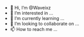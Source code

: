 - 👋 Hi, I’m @Waveixz
- 👀 I’m interested in ...
- 🌱 I’m currently learning ...
- 💞️ I’m looking to collaborate on ...
- 📫 How to reach me ...

<!---
Waveixz/Waveixz is a ✨ special ✨ repository because its `README.md` (this file) appears on your GitHub profile.
You can click the Preview link to take a look at your changes.
--->
